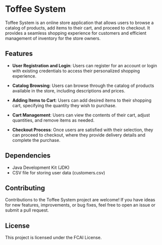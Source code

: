 # Toffee System

Toffee System is an online store application that allows users to browse a catalog of products, add items to their cart, and proceed to checkout. It provides a seamless shopping experience for customers and efficient management of inventory for the store owners.

## Features

- **User Registration and Login**: Users can register for an account or login with existing credentials to access their personalized shopping experience.

- **Catalog Browsing**: Users can browse through the catalog of products available in the store, including descriptions and prices.

- **Adding Items to Cart**: Users can add desired items to their shopping cart, specifying the quantity they wish to purchase.

- **Cart Management**: Users can view the contents of their cart, adjust quantities, and remove items as needed.

- **Checkout Process**: Once users are satisfied with their selection, they can proceed to checkout, where they provide delivery details and complete the purchase.

## Dependencies

- Java Development Kit (JDK)
- CSV file for storing user data (customers.csv)

## Contributing

Contributions to the Toffee System project are welcome! If you have ideas for new features, improvements, or bug fixes, feel free to open an issue or submit a pull request.

## License

This project is licensed under the FCAI License.
